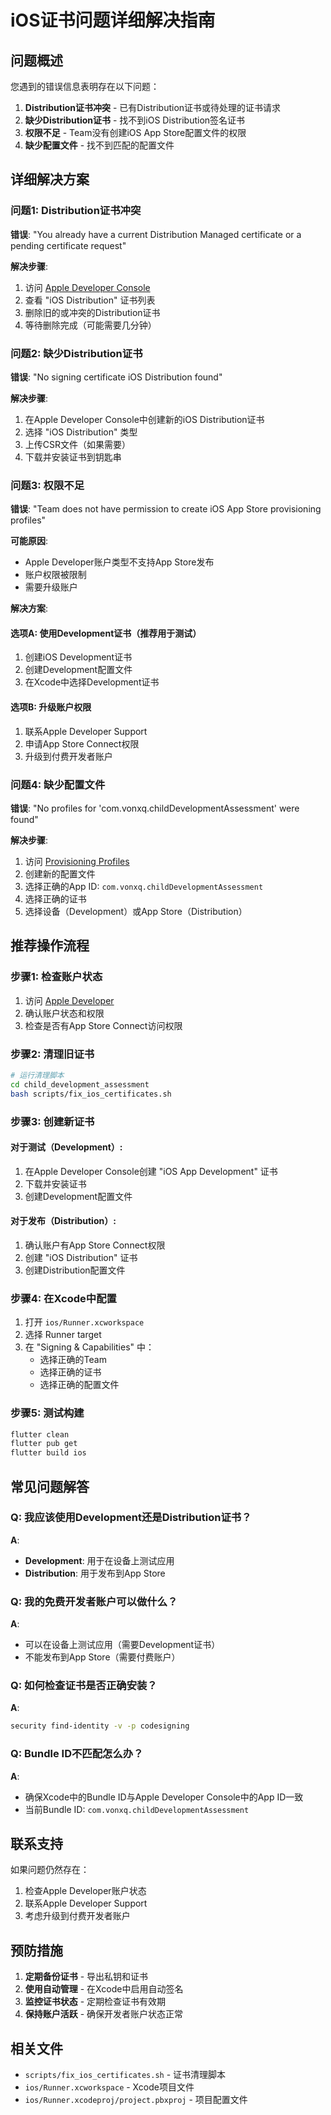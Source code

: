 # iOS证书问题详细解决指南

## 问题概述

您遇到的错误信息表明存在以下问题：

1. **Distribution证书冲突** - 已有Distribution证书或待处理的证书请求
2. **缺少Distribution证书** - 找不到iOS Distribution签名证书
3. **权限不足** - Team没有创建iOS App Store配置文件的权限
4. **缺少配置文件** - 找不到匹配的配置文件

## 详细解决方案

### 问题1: Distribution证书冲突

**错误**: "You already have a current Distribution Managed certificate or a pending certificate request"

**解决步骤**:
1. 访问 [Apple Developer Console](https://developer.apple.com/account/resources/certificates/list)
2. 查看 "iOS Distribution" 证书列表
3. 删除旧的或冲突的Distribution证书
4. 等待删除完成（可能需要几分钟）

### 问题2: 缺少Distribution证书

**错误**: "No signing certificate iOS Distribution found"

**解决步骤**:
1. 在Apple Developer Console中创建新的iOS Distribution证书
2. 选择 "iOS Distribution" 类型
3. 上传CSR文件（如果需要）
4. 下载并安装证书到钥匙串

### 问题3: 权限不足

**错误**: "Team does not have permission to create iOS App Store provisioning profiles"

**可能原因**:
- Apple Developer账户类型不支持App Store发布
- 账户权限被限制
- 需要升级账户

**解决方案**:

#### 选项A: 使用Development证书（推荐用于测试）
1. 创建iOS Development证书
2. 创建Development配置文件
3. 在Xcode中选择Development证书

#### 选项B: 升级账户权限
1. 联系Apple Developer Support
2. 申请App Store Connect权限
3. 升级到付费开发者账户

### 问题4: 缺少配置文件

**错误**: "No profiles for 'com.vonxq.childDevelopmentAssessment' were found"

**解决步骤**:
1. 访问 [Provisioning Profiles](https://developer.apple.com/account/resources/profiles/list)
2. 创建新的配置文件
3. 选择正确的App ID: `com.vonxq.childDevelopmentAssessment`
4. 选择正确的证书
5. 选择设备（Development）或App Store（Distribution）

## 推荐操作流程

### 步骤1: 检查账户状态
1. 访问 [Apple Developer](https://developer.apple.com/account/)
2. 确认账户状态和权限
3. 检查是否有App Store Connect访问权限

### 步骤2: 清理旧证书
```bash
# 运行清理脚本
cd child_development_assessment
bash scripts/fix_ios_certificates.sh
```

### 步骤3: 创建新证书

#### 对于测试（Development）:
1. 在Apple Developer Console创建 "iOS App Development" 证书
2. 下载并安装证书
3. 创建Development配置文件

#### 对于发布（Distribution）:
1. 确认账户有App Store Connect权限
2. 创建 "iOS Distribution" 证书
3. 创建Distribution配置文件

### 步骤4: 在Xcode中配置
1. 打开 `ios/Runner.xcworkspace`
2. 选择 Runner target
3. 在 "Signing & Capabilities" 中：
   - 选择正确的Team
   - 选择正确的证书
   - 选择正确的配置文件

### 步骤5: 测试构建
```bash
flutter clean
flutter pub get
flutter build ios
```

## 常见问题解答

### Q: 我应该使用Development还是Distribution证书？
**A**: 
- **Development**: 用于在设备上测试应用
- **Distribution**: 用于发布到App Store

### Q: 我的免费开发者账户可以做什么？
**A**: 
- 可以在设备上测试应用（需要Development证书）
- 不能发布到App Store（需要付费账户）

### Q: 如何检查证书是否正确安装？
**A**: 
```bash
security find-identity -v -p codesigning
```

### Q: Bundle ID不匹配怎么办？
**A**: 
- 确保Xcode中的Bundle ID与Apple Developer Console中的App ID一致
- 当前Bundle ID: `com.vonxq.childDevelopmentAssessment`

## 联系支持

如果问题仍然存在：
1. 检查Apple Developer账户状态
2. 联系Apple Developer Support
3. 考虑升级到付费开发者账户

## 预防措施

1. **定期备份证书** - 导出私钥和证书
2. **使用自动管理** - 在Xcode中启用自动签名
3. **监控证书状态** - 定期检查证书有效期
4. **保持账户活跃** - 确保开发者账户状态正常

## 相关文件

- `scripts/fix_ios_certificates.sh` - 证书清理脚本
- `ios/Runner.xcworkspace` - Xcode项目文件
- `ios/Runner.xcodeproj/project.pbxproj` - 项目配置文件 